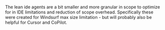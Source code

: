 The lean ide agents are a bit smaller and more granular in scope to optimize for in IDE limitations and reduction of scope overhead. Specifically these were created for Windsurf max size limitation - but will probably also be helpful for Cursor and CoPilot.
